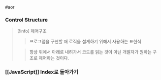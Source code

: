 #aor 
### Control Structure
>[!info]
>제어구조
>
>>프로그램을 구현할 때 로직을 설계하기 위해서 사용하는 표현식
>
>>항상 위에서 아래로 내려가서 코드를 읽는 것이 아닌 개발자가 원하는 구조로 제어하는 것이다.

### [[JavaScript]] Index로 돌아가기